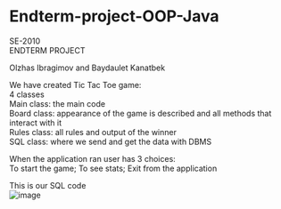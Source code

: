 # Endterm-project-OOP-Java
SE-2010 <br>
ENDTERM PROJECT <br>

Olzhas Ibragimov and Baydaulet Kanatbek <br>

We have created Tic Tac Toe game:<br>
4 classes<br>
Main class: the main code<br>
Board class: appearance of the game is described and all methods that interact with it<br>
Rules class: all rules and output of the winner<br>
SQL class: where we send and get the data with DBMS<br>

When the application ran user has 3 choices:<br>
To start the game; To see stats; Exit from the application<br>

This is our SQL code<br>
![image](https://user-images.githubusercontent.com/80465858/111027383-22098f00-841a-11eb-8619-8c442100faa3.png)
